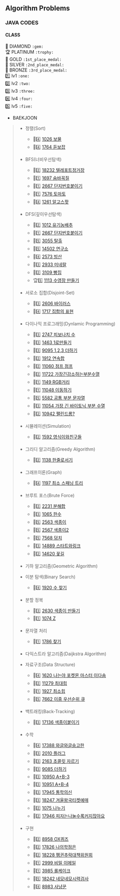 
## Algorithm Problems
### JAVA CODES

#### CLASS
:gem: DIAMOND `:gem:`  
:trophy: PLATINUM `:trophy:`  
:1st_place_medal: GOLD `:1st_place_medal:`  
:2nd_place_medal: SILVER `:2nd_place_medal:`  
:3rd_place_medal: BRONZE `:3rd_place_medal:`  
:one: lv1 `:one:`  
:two: lv2 `:two:`  
:three: lv3 `:three:`  
:four: lv4 `:four:`  
:five: lv5 `:five:`  

* BAEKJOON
>   * 정렬(Sort)
>       * :2nd_place_medal::four: [1026 보물](BAEKJOON/Main_1026_보물.java)
>       * :2nd_place_medal::four: [1764 듣보잡](BAEKJOON/Main_1764_듣보잡.java)
>
>   * BFS(너비우선탐색)
>       * :2nd_place_medal::two: [18232 텔레포트정거장](BAEKJOON/Main_18232_텔레포트정거장.java)
>       * :2nd_place_medal::one: [1697 숨바꼭질](BAEKJOON/Main_1697_숨바꼭질.java)
>       * :2nd_place_medal::one: [2667 단지번호붙이기](BAEKJOON/Main_2667_단지번호붙이기_BFS.java)
>       * :2nd_place_medal::one: [7576 토마토](BAEKJOON/Main_7576_토마토.java)
>       * :1st_place_medal::four: [1261 알고스팟](BAEKJOON/Main_1261_알고스팟.java)
>
>   * DFS(깊이우선탐색)
>       * :2nd_place_medal::two: [1012 유기농배추](BAEKJOON/Main_1012_유기농배추.java)
>       * :2nd_place_medal::one: [2667 단지번호붙이기](BAEKJOON/Main_2667_단지번호붙이기_DFS.java)
>       * :1st_place_medal::five: [3055 탈출](BAEKJOON/Main_3055_탈출.java)
>       * :1st_place_medal::five: [14502 연구소](BAEKJOON/Main_14502_연구소.java)
>       * :1st_place_medal::four: [2573 빙산](BAEKJOON/Main_2573_빙산.java)
>       * :1st_place_medal::three: [2933 미네랄](BAEKJOON/Main_2933_미네랄.java)
>       * :1st_place_medal::two: [3109 빵집](BAEKJOON/Main_3109_빵집.java)
>       * :trophy::five: [1113 수영장 만들기](BAEKJOON/Main_1113_수영장만들기.java)
>
>   * 서로소 집합(Disjoint-Set)
>       * :2nd_place_medal::three: [2606 바이러스](BAEKJOON/Main_2606_바이러스.java)
>       * :1st_place_medal::four: [1717 집합의 표현](BAEKJOON/Main_1717_집합의표현.java)
>
>   * 다이나믹 프로그래밍(Dynlamic Programming)
>       * :3rd_place_medal::three: [2747 피보나치 수](BAEKJOON/Main_2747_피보나치수.java)
>       * :2nd_place_medal::three: [1463 1로만들기](BAEKJOON/Main_1463_1로만들기.java)
>       * :2nd_place_medal::three: [9095 1,2,3 더하기](BAEKJOON/Main_9095_123더하기.java)
>       * :2nd_place_medal::two: [1912 연속합](BAEKJOON/Main_1912_연속합.java)
>       * :2nd_place_medal::two: [11060 점프 점프](BAEKJOON/Main_11060_점프점프.java)
>       * :2nd_place_medal::two: [11722 가장긴감소하는부분수열](BAEKJOON/Main_11722_가장긴감소하는부분수열.java)
>       * :2nd_place_medal::one: [1149 RGB거리](BAEKJOON/Main_1149_RGB거리.java)
>       * :2nd_place_medal::one: [11048 이동하기](BAEKJOON/Main_11048_이동하기.java)
>       * :1st_place_medal::five: [5582 공통 부분 문자열](BAEKJOON/Main_5582_공통부분문자열.java)
>       * :1st_place_medal::three: [11054 가장 긴 바이토닉 부분 수열](BAEKJOON/Main_11054_가장긴바이토닉부분수열.java)
>       * :1st_place_medal::two: [10942 팰린드롬?](BAEKJOON/Main_10942_팰린드롬.java)
>
>   * 시뮬레이션(Simulation)
>       * :3rd_place_medal::two: [1592 영식이와친구들](BAEKJOON/Main_1592_영식이와친구들.java)
>
>   * 그리디 알고리즘(Greedy Algorithm)
>       * :2nd_place_medal::two: [1138 한줄로서기](BAEKJOON/Main_1138_한줄로서기.java)
>
>   * 그래프이론(Graph)
>       * :1st_place_medal::four: [1197 최소 스패닝 트리](BAEKJOON/Main_1197_최소스패닝트리.java)
>
>   * 브루트 포스(Brute Force)
>       * :3rd_place_medal::two: [2231 분해합](BAEKJOON/Main_2231_분해합.java)
>       * :2nd_place_medal::three: [1065 한수](BAEKJOON/Main_1065_한수.java)
>       * :2nd_place_medal::five: [2563 색종이](BAEKJOON/Main_2563_색종이.java)
>       * :2nd_place_medal::five: [2567 색종이2](BAEKJOON/Main_2567_색종이2.java)
>       * :2nd_place_medal::five: [7568 덩치](BAEKJOON/Main_7568_덩치.java)
>       * :2nd_place_medal::three: [14889 스타트와링크](BAEKJOON/Main_14889_스타트와링크.java)
>       * :2nd_place_medal::two: [14620 꽃길](BAEKJOON/Main_14620_꽃길.java)
>
>   * 기하 알고리즘(Geometric Algorithm)
>
>   * 이분 탐색(Binary Search)
>       * :2nd_place_medal::four: [1920 수 찾기](BAEKJOON/Main_1920_수찾기.java)
>
>   * 분할 정복
>       * :2nd_place_medal::three: [2630 색종이 만들기](BAEKJOON/Main_2630_색종이만들기.java)
>       * :2nd_place_medal::one: [1074 Z](BAEKJOON/Main_1074_Z.java)
>
>   * 문자열 처리
>       * :1st_place_medal::one: [1786 찾기](BAEKJOON/Main_1786_찾기.java)
>
>   * 다익스트라 알고리즘(Daijkstra Algorithm)
>
>   * 자료구조(Data Structure)
>       * :2nd_place_medal::four: [1620 나는야 포켓몬 마스터 이다솜](BAEKJOON/Main_1620_나는야포켓몬마스터이다솜.java)
>       * :2nd_place_medal::two: [11279 최대힙](BAEKJOON/Main_11279_최대힙.java)
>       * :2nd_place_medal::one: [1927 최소힙](BAEKJOON/Main_1927_최소힙.java)
>       * :1st_place_medal::five: [7662 이중 우선순위 큐](BAEKJOON/Main_7662_이중우선순위큐.java)
>
>   * 백트래킹(Back-Tracking)
>       * :1st_place_medal::three: [17136 색종이붙이기](BAEKJOON/Main_17136_색종이붙이기.java)
>
>   * 수학
>       * :3rd_place_medal::four: [17388 와글와글숭고한](BAEKJOON/Main_17388_와글와글숭고한.java)
>       * :3rd_place_medal::three: [2010 플러그](BAEKJOON/Main_2010_플러그.java)
>       * :3rd_place_medal::three: [2163 초콜릿 자르기](BAEKJOON/Main_2163_초콜릿자르기.java)
>       * :3rd_place_medal::three: [9085 더하기](BAEKJOON/Main_9085_더하기.java)
>       * :3rd_place_medal::three: [10950 A+B-3](BAEKJOON/Main_10950_AB3.java)
>       * :3rd_place_medal::three: [10951 A+B-4](BAEKJOON/Main_10951_AB4.java)
>       * :3rd_place_medal::three: [17945 통학의신](BAEKJOON/Main_17945_통학의신.java)
>       * :3rd_place_medal::three: [18247 겨울왕국티켓예매](BAEKJOON/Main_18247_겨울왕국티켓예매.java)
>       * :3rd_place_medal::two: [1075 나누기](BAEKJOON/Main_1075_나누기.java)
>       * :3rd_place_medal::two: [17946 피자는나눌수록커지잖아요](BAEKJOON/Main_17946_피자는나눌수록커지잖아요.java)
>
>   * 구현
>       * :3rd_place_medal::two: [8958 OX퀴즈](BAEKJOON/Main_8958_OX퀴즈.java)
>       * :3rd_place_medal::two: [17826 나의학점은](BAEKJOON/Main_17826_나의학점은.java)
>       * :3rd_place_medal::two: [18228 펭귄추락대책위원회](BAEKJOON/Main_18228_펭귄추락대책위원회.java)
>       * :3rd_place_medal::one: [2999 비밀 이메일](BAEKJOON/Main_2999_비밀이메일.java)
>       * :3rd_place_medal::one: [3985 롤케이크](BAEKJOON/Main_3985_롤케이크.java)
>       * :2nd_place_medal::five: [18242 네모네모시력검사](BAEKJOON/Main_18242_네모네모시력검사.java)
>       * :1st_place_medal::four: [8983 사냥꾼](BAEKJOON/Main_8983_사냥꾼.java)
>